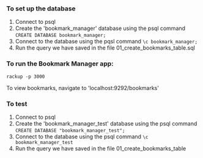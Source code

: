 ### To set up the database

1. Connect to psql
2. Create the 'bookmark_manager' database using the psql command ``` CREATE DATABASE bookmark_manager; ```
3. Connect to the database using the pqsl command ``` \c bookmark_manager; ```
4. Run the query we have saved in the file 01_create_bookmarks_table.sql

### To run the Bookmark Manager app:

```
rackup -p 3000
```

To view bookmarks, navigate to 'localhost:9292/bookmarks'

### To test
1. Connect to psql
2. Create the 'bookmark_manager_test' database using the psql command ``` CREATE DATABASE "bookmark_manager_test"; ```
3. Connect to the database using the psql command ``` \c bookmark_manager_test ```
4. Run the query we have saved in the file 01_create_bookmarks_table

